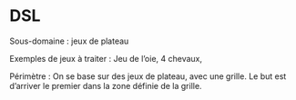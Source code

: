# DSL

Sous-domaine : jeux de plateau

Exemples de jeux à traiter : Jeu de l’oie, 4 chevaux, 

Périmètre : On se base sur des jeux de plateau, avec une grille. 
Le but est d’arriver le premier dans la zone définie de la grille.
